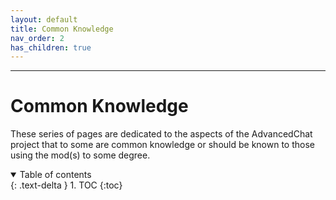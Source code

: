 ```yaml
---
layout: default
title: Common Knowledge
nav_order: 2
has_children: true
---
```


---
# Common Knowledge

These series of pages are dedicated to the aspects of the AdvancedChat project that to some are common knowledge or should be known to those using the mod(s) to some degree.

<details open markdown="block">
  <summary>
    Table of contents
  </summary>
  {: .text-delta }
1. TOC
{:toc}  
</details>